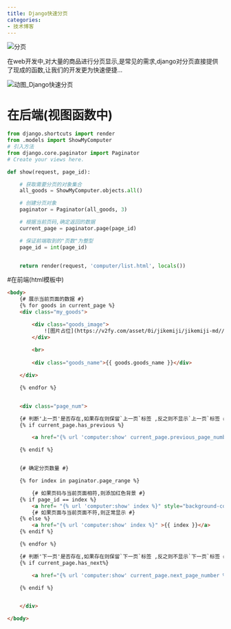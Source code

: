 ```yaml
---
title: Django快速分页
categories:
- 技术博客
---
```




![分页](https://v2fy.com/asset/0i/jikemiji/jikemiji-md/2020-12-26-django-page-1609046438000.assets/3203841-5fd261312d36cfc1.png)

在web开发中,对大量的商品进行分页显示,是常见的需求,django对分页直接提供了现成的函数,让我们的开发更为快速便捷...

![动图_Django快速分页](https://v2fy.com/asset/0i/jikemiji/jikemiji-md/2020-12-26-django-page-1609046438000.assets/3203841-2dbeb83e30083249.gif)





# 在后端(视图函数中)

```python
from django.shortcuts import render
from .models import ShowMyComputer
# 引入方法
from django.core.paginator import Paginator
# Create your views here.

def show(request, page_id):

    # 获取需要分页的对象集合
    all_goods = ShowMyComputer.objects.all()

    # 创建分页对象
    paginator = Paginator(all_goods, 3)

    # 根据当前页码,确定返回的数据
    current_page = paginator.page(page_id)

    # 保证前端取到的"页数"为整型
    page_id = int(page_id)


    return render(request, 'computer/list.html', locals())

```
#在前端(html模板中)
```html
<body>
    {# 展示当前页面的数据 #}
    {% for goods in current_page %}
	<div class="my_goods">

		<div class="goods_image">		
			![图片占位](https://v2fy.com/asset/0i/jikemiji/jikemiji-md//static/{{ goods.goods_image }})
		</div>
		
		<br>
		
		<div class="goods_name">{{ goods.goods_name }}</div>

	</div>

    {% endfor %}


    <div class="page_num">

    {# 判断'上一页'是否存在,如果存在则保留`上一页`标签 ,反之则不显示`上一页`标签 #}
    {% if current_page.has_previous %}

        <a href="{% url 'computer:show' current_page.previous_page_number %}">上一页</a>

    {% endif %}


    {# 确定分页数量 #}

    {% for index in paginator.page_range %}

        {# 如果页码与当前页面相符,则添加红色背景 #}
    {% if page_id == index %}
        <a href= "{% url 'computer:show' index %}" style="background-color: red" >{{ index }}</a>
        {# 如果页面与当前页面不符,则正常显示 #}
    {% else %}
        <a href="{% url 'computer:show' index %}" >{{ index }}</a>
    {% endif %}

    {% endfor %}

    {# 判断'下一页'是否存在,如果存在则保留`下一页`标签 ,反之则不显示`下一页`标签 #}
    {% if current_page.has_next%}

        <a href="{% url 'computer:show' current_page.next_page_number %}">下一页</a>

    {% endif %}


    </div>

</body>
```


